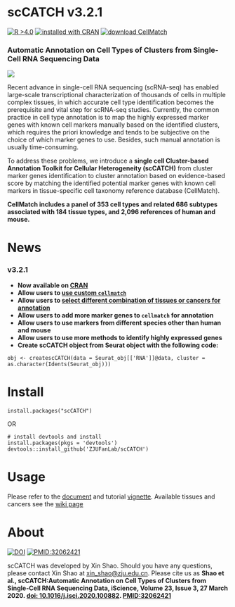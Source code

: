 # scCATCH v3.2.1
[![R >4.0](https://img.shields.io/badge/R-%3E%3D4.0-brightgreen)](https://www.r-project.org/) <a href='#cran'>![installed with CRAN](https://img.shields.io/badge/installed%20with-CRAN-blue)</a> [![download CellMatch](https://img.shields.io/badge/download-CellMatch-orange.svg)](https://github.com/ZJUFanLab/scCATCH/tree/master/data)

### Automatic Annotation on Cell Types of Clusters from Single-Cell RNA Sequencing Data

<img src='https://github.com/ZJUFanLab/scCATCH_performance_comparison/blob/master/Overview.png'>

Recent advance in single-cell RNA sequencing (scRNA-seq) has enabled large-scale transcriptional characterization of thousands of cells in multiple complex tissues, in which accurate cell type identification becomes the prerequisite and vital step for scRNA-seq studies. Currently, the common practice in cell type annotation is to map the highly expressed marker genes with known cell markers manually based on the identified clusters, which requires the priori knowledge and tends to be subjective on the choice of which marker genes to use. Besides, such manual annotation is usually time-consuming.

To address these problems, we introduce a __single cell Cluster-based Annotation Toolkit for Cellular Heterogeneity (scCATCH)__ from cluster marker genes identification to cluster annotation based on evidence-based score by matching the identified potential marker genes with known cell markers in tissue-specific cell taxonomy reference database (CellMatch).

__CellMatch includes a panel of 353 cell types and related 686 subtypes associated with 184 tissue types, and 2,096 references of human and mouse.__

# <a name='cran'>News</a>
### v3.2.1
- __Now available on [CRAN](https://CRAN.R-project.org/package=scCATCH)__
- __Allow users to [use custom `cellmatch`](https://github.com/ZJUFanLab/scCATCH/wiki/Use-custom-cellmatch)__
- __Allow users to [select different combination of tissues or cancers for annotation](https://github.com/ZJUFanLab/scCATCH/wiki/Select-different-combination-of-tissues-or-cancers-for-annotation)__
- __Allow users to add more marker genes to `cellmatch` for annotation__
- __Allow users to use markers from different species other than human and mouse__
- __Allow users to use more methods to identify highly expressed genes__
- __Create scCATCH object from Seurat object with the following code:__

`obj <- createscCATCH(data = Seurat_obj[['RNA']]@data, cluster = as.character(Idents(Seurat_obj)))`

# Install
```
install.packages("scCATCH")
```
OR
```
# install devtools and install
install.packages(pkgs = 'devtools')
devtools::install_github('ZJUFanLab/scCATCH')
```

# Usage
Please refer to the [document](https://raw.githack.com/ZJUFanLab/scCATCH/master/vignettes/scCATCH.pdf) and tutorial [vignette](https://raw.githack.com/ZJUFanLab/scCATCH/master/vignettes/tutorial.html). Available tissues and cancers see the [wiki page](https://github.com/ZJUFanLab/scCATCH/wiki)


# About
[![DOI](https://img.shields.io/badge/DOI-10.1016%2Fj.isci.2020.100882-brightgreen.svg)](https://www.sciencedirect.com/science/article/pii/S2589004220300663) [![PMID:32062421](https://img.shields.io/badge/PMID-32062421-blue.svg)](https://pubmed.ncbi.nlm.nih.gov/32062421/)

scCATCH was developed by Xin Shao. Should you have any questions, please contact Xin Shao at xin_shao@zju.edu.cn.
Please cite us as __Shao et al., scCATCH:Automatic Annotation on Cell Types of Clusters from Single-Cell RNA Sequencing Data, iScience, Volume 23, Issue 3, 27 March 2020. [doi: 10.1016/j.isci.2020.100882](https://www.sciencedirect.com/science/article/pii/S2589004220300663). [PMID:32062421](https://pubmed.ncbi.nlm.nih.gov/32062421/)__
